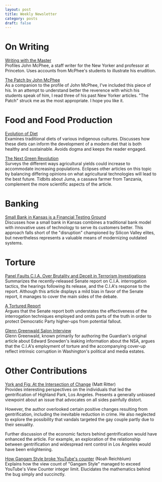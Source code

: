 ```yaml
---
layout: post
title: Weekly Newsletter
category: posts
draft: false
---
```


# On Writing
[Writing with the Master](http://paw.princeton.edu/issues/2014/11/12/pages/3295/index.xml)  
Profiles John McPhee, a staff writer for the New Yorker and professor at
Princeton. Uses accounts from McPhee's students to illustrate his
erudition.

[The Patch by John McPhee](http://www.newyorker.com/magazine/2010/02/08/the-patch)  
As a companion to the profile of John McPhee, I've included this piece
of his. In an attempt to understand better the reverence with which his
students speak of him, I read three of his past New Yorker articles. "The
Patch" struck me as the most appropriate. I hope you like it.

# Food and Food Production
[Evolution of Diet](http://www.nationalgeographic.com/foodfeatures/evolution-of-diet/)  
Examines traditional diets of various indigenous cultures.
Discusses how these diets can inform the development of a modern diet
that is both healthy and sustainable. Avoids
dogma and keeps the reader engaged.

[The Next Green Revolution](http://www.nationalgeographic.com/foodfeatures/green-revolution/)  
Surveys the different ways agricultural yields could
increase to accommodate increasing populations. Eclipses other articles
on this topic by
balancing differing opinions on what agricultural
technologies will lead to the best future.
Tidbits about Juma, a cassava farmer from Tanzania, complement the more
scientific aspects of the article.

# Banking
[Small Bank in Kansas is a Financial Testing Ground](http://dealbook.nytimes.com//2014/12/13/small-bank-in-kansas-is-a-financial-testing-ground/)  
Discusses how a small bank in Kansas combines a traditional bank
model with innovative uses of technology to serve its customers better.
This approach falls short of the "disruption" championed by Silicon
Valley elites, but nevertheless represents a valuable means of
modernizing outdated systems.

# Torture
[Panel Faults C.I.A. Over Brutality and Deceit in Terrorism
Investigations](http://www.nytimes.com/2014/12/10/world/senate-intelligence-committee-cia-torture-report.html?_r=0)  
Summarizes the recently-released Senate report on C.I.A. interrogation tactics, the hearings following its release, and the C.I.A's response to the report. Although this article displays a mild bias in favor of the Senate report, it manages to cover the main sides of the debate.

[A Tortured Report](http://www.weeklystandard.com/articles/tortured-report_821202.html?nopager=1)  
Argues that the Senate report both understates the effectiveness of the
interrogation techniques employed and omits parts of the truth in order
to protect Democratic Party higher-ups from potential fallout.

[Glenn Greenwald Salon Interview](http://www.salon.com/2014/12/11/exclusive_corrupt_toxic_and_sociopathic_glenn_greenwald_unloads_on_torture_cia_and_washingtons_rotten_soul/)  
Glenn Greenwald, known primarily for authoring the
Guardian's original article about Edward Snowden's leaking
information about the NSA, argues that
the C.I.A's employment of torture and the accompanying cover-up reflect intrinsic corruption in Washington's political and media
estates.

# Other Contributions
[York and Fig: At the Intersection of Change](http://yorkandfig.com/#post-228) (Matt Ritter)  
Provides interesting perspectives on the individuals that led the
gentrification of Highland Park, Los Angeles. Presents a generally
unbiased viewpoint about an issue that advocates on all sides painfully
distort.

However, the author overlooked certain positive changes resulting from
gentrification,
including the inevitable reduction in crime. He also neglected to explore the possibility that
vandals targeted the gay couple partly due to their sexuality.

Further discussion of the economic factors behind gentrification would
have enhanced the article.
For example, an exploration of the relationship between gentrification
and widespread rent control in Los Angeles would have been enlightening.

[How Gangam Style broke YouTube's counter](http://www.economist.com/blogs/economist-explains/2014/12/economist-explains-6?fsrc=scn/fb/wl/bl/ee/howgangamstylebroketheyoutubecounter) (Noah Reichblum)  
Explains how the view count of "Gangam Style" managed to exceed YouTube's View Counter
integer limit. Elucidates the mathematics behind the bug simply and
succinctly.
